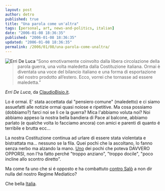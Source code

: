```yaml
---
layout: post
author: detro
published: true
title: "Una parola come un'altra"
tags: [personal, art, news-and-politics, italian]
date: "2006-01-08 18:36:35"
published: "2006-01-08 18:36:35"
updated: "2006-01-08 18:36:35"
permalink: /2006/01/08/una-parola-come-unaltra/
---
```


<img align="left" src="http://www.claudiobisio.it/user_files/BLOG/deluca_e2-160.gif" alt="Erri De Luca" />
<blockquote>“Sono emotivamente coinvolto dalla libera circolazione della parola guerra, una volta maledetta dalla Costituzione italiana. Ormai è diventata una voce del bilancio italiano e una forma di esportazione del nostro prodotto all’estero. Ecco, vorrei che tornasse ad essere maledetta.”</blockquote>
<em>Erri De Luca</em>, da <a target="_new" href="http://www.claudiobisio.it/claudiobisio_blog.asp#blogEntry3">ClaudioBisio.it</a>.

Lo é ormai. E' stata accettata dal "pensiero comune" (maledetto) e ci siamo assuefatti alle notizie ormai quasi noiose e ripetitive. Ma cosa possiamo (dobbiamo?) farci noi se lì ce la guerra? Mica l'abbiamo voluta noi? Noi abbiamo appeso la nostra bella bandiera di Pace al balcone, abbiamo parlato (e qualche volta lo facciamo ancora) con amici e parenti di quanto é terribile e brutta ecc...

La nostra Costituzione continua ad urlare di essere stata violentata e bistrattata ma... nessuno se la fila. Quei pochi che la ascoltano, lo fanno senza nerbo ma alzando la mano. <a href="http://it.wikipedia.org/wiki/Carlo_Azeglio_Ciampi" title="Carlo Azeglio Ciampi on Wikipedia" target="_new">Uno</a> dei pochi che poteva DAVVERO OPPORSI, non l'ha fatto perché "troppo anziano", "troppo docile", "poco incline allo scontro diretto".

Ma come fa uno che si é opposto e ha combattuto <ins datetime="2006-01-08T17:26:40+00:00">contro Salò</ins> a non dir nulla del nostro Regime Mediatico?

Che bella <a title="Italia on Wikipedia" target="_new"  href="http://it.wikipedia.org/wiki/Italia">Italia</a>.
